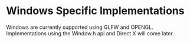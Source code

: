 # Windows Specific Implementations

Windows are currently supported using GLFW and OPENGL.
Implementations using the Window.h api and Direct X will come later.